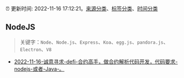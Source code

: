 :alarm_clock: 更新时间: 2022-11-16 17:12:21。[来源分类](../README.md)、[标签分类](../TAGS.md)、[时间分类](../TIMELINE.md)

## NodeJS


> 关键字：`Node`、`Node.js`、`Express`、`Koa`、`egg.js`、`pandora.js`、`Electron`、`V8`



- [2022-11-16-诚意寻求-defi-合约高手，做合约解析代码开发，代码要求-nodejs-或者-Java-。](https://www.v2ex.com/t/895787) 